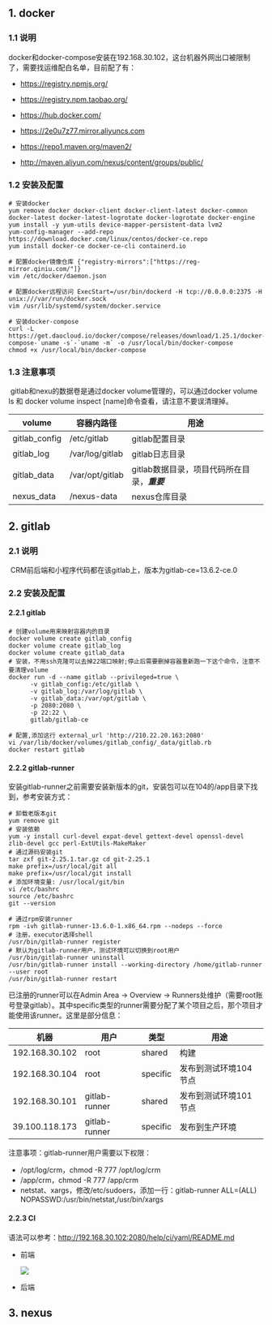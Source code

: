 ## 1. docker

### 1.1 说明

​	docker和docker-compose安装在192.168.30.102，这台机器外网出口被限制了，需要找运维配白名单，目前配了有：

* https://registry.npmjs.org/ 

* https://registry.npm.taobao.org/

* https://hub.docker.com/ 

* https://2e0u7z77.mirror.aliyuncs.com

* https://repo1.maven.org/maven2/

* http://maven.aliyun.com/nexus/content/groups/public/

### 1.2 安装及配置

```shell
# 安装docker
yum remove docker docker-client docker-client-latest docker-common docker-latest docker-latest-logrotate docker-logrotate docker-engine
yum install -y yum-utils device-mapper-persistent-data lvm2
yum-config-manager --add-repo https://download.docker.com/linux/centos/docker-ce.repo
yum install docker-ce docker-ce-cli containerd.io

# 配置docker镜像仓库 {"registry-mirrors":["https://reg-mirror.qiniu.com/"]}
vim /etc/docker/daemon.json

# 配置docker远程访问 ExecStart=/usr/bin/dockerd -H tcp://0.0.0.0:2375 -H unix:///var/run/docker.sock
vim /usr/lib/systemd/system/docker.service

# 安装docker-compose
curl -L https://get.daocloud.io/docker/compose/releases/download/1.25.1/docker-compose-`uname -s`-`uname -m` -o /usr/local/bin/docker-compose
chmod +x /usr/local/bin/docker-compose
```

### 1.3 注意事项

​	gitlab和nexu的数据卷是通过docker volume管理的，可以通过docker volume ls 和 docker volume inspect [name]命令查看，请注意不要误清理掉。

| volume        | 容器内路径      | 用途                                         |
| ------------- | --------------- | -------------------------------------------- |
| gitlab_config | /etc/gitlab     | gitlab配置目录                               |
| gitlab_log    | /var/log/gitlab | gitlab日志目录                               |
| gitlab_data   | /var/opt/gitlab | gitlab数据目录，项目代码所在目录，***重要*** |
| nexus_data    | /nexus-data     | nexus仓库目录                                |



## 2. gitlab

### 2.1 说明

​	CRM前后端和小程序代码都在该gitlab上，版本为gitlab-ce=13.6.2-ce.0

### 2.2 安装及配置

#### 2.2.1 gitlab

```shell
# 创建volume用来映射容器内的目录
docker volume create gitlab_config
docker volume create gitlab_log
docker volume create gitlab_data
# 安装，不用ssh克隆可以去掉22端口映射;停止后需要删掉容器重新跑一下这个命令，注意不要清理volume
docker run -d --name gitlab --privileged=true \
	  -v gitlab_config:/etc/gitlab \
	  -v gitlab_log:/var/log/gitlab \
	  -v gitlab_data:/var/opt/gitlab \
	  -p 2080:2080 \
	  -p 22:22 \
	  gitlab/gitlab-ce
	  
# 配置,添加这行 external_url 'http://210.22.20.163:2080'
vi /var/lib/docker/volumes/gitlab_config/_data/gitlab.rb
docker restart gitlab
```

#### 2.2.2 gitlab-runner

安装gitlab-runner之前需要安装新版本的git，安装包可以在104的/app目录下找到，参考安装方式：

```shell
# 卸载老版本git
yum remove git
# 安装依赖
yum -y install curl-devel expat-devel gettext-devel openssl-devel zlib-devel gcc perl-ExtUtils-MakeMaker
# 通过源码安装git
tar zxf git-2.25.1.tar.gz cd git-2.25.1
make prefix=/usr/local/git all
make prefix=/usr/local/git install
# 添加环境变量: /usr/local/git/bin
vi /etc/bashrc 
source /etc/bashrc
git --version

# 通过rpm安装runner
rpm -ivh gitlab-runner-13.6.0-1.x86_64.rpm --nodeps --force
# 注册，executor选择shell
/usr/bin/gitlab-runner register
# 默认为gitlab-runner用户，测试环境可以切换到root用户
/usr/bin/gitlab-runner uninstall
/usr/bin/gitlab-runner install --working-directory /home/gitlab-runner --user root
/usr/bin/gitlab-runner restart
```

已注册的runner可以在Admin Area -> Overview -> Runners处维护（需要root账号登录gitlab）。其中specific类型的runner需要分配了某个项目之后，那个项目才能使用该runner。这里是部分信息：

| 机器           | 用户          | 类型     | 用途                  |
| -------------- | ------------- | -------- | --------------------- |
| 192.168.30.102 | root          | shared   | 构建                  |
| 192.168.30.104 | root          | specific | 发布到测试环境104节点 |
| 192.168.30.101 | gitlab-runner | shared   | 发布到测试环境101节点 |
| 39.100.118.173 | gitlab-runner | specific | 发布到生产环境        |

注意事项：gitlab-runner用户需要以下权限：

* /opt/log/crm，chmod -R 777 /opt/log/crm
* /app/crm，chmod -R 777 /app/crm
* netstat、xargs，修改/etc/sudoers，添加一行：gitlab-runner ALL=(ALL)   NOPASSWD:/usr/bin/netstat,/usr/bin/xargs

#### 2.2.3 CI

语法可以参考：http://192.168.30.102:2080/help/ci/yaml/README.md

* 前端

  ![](C:\Users\Administrator\Downloads\gitlab-ci-crm-front.svg)

* 后端



## 3. nexus